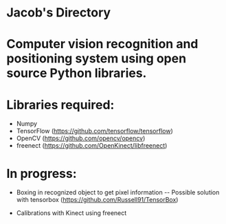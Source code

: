 # Jacob's Directory

# Computer vision recognition and positioning system using open source Python libraries.

# Libraries required:
  - Numpy
  - TensorFlow (https://github.com/tensorflow/tensorflow)
  - OpenCV (https://github.com/opencv/opencv)
  - freenect (https://github.com/OpenKinect/libfreenect)
  
# In progress:
  - Boxing in recognized object to get pixel information
    -- Possible solution with tensorbox (https://github.com/Russell91/TensorBox)
  
  - Calibrations with Kinect using freenect
